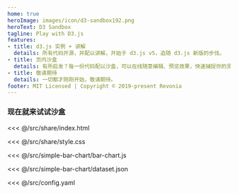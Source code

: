 ```yaml
---
home: true
heroImage: images/icon/d3-sandbox192.png
heroText: D3 Sandbox
tagline: Play with D3.js
features:
- title: d3.js 实例 + 讲解
  details: 所有代码开源，并配以讲解，开始于 d3.js v5，追随 d3.js 新版的步伐。
- title: 页内沙盒
  details: 有所启发？每一份代码配以沙盒，可以在线随意编辑、预览效果，快速捕捉你的灵感！
- title: 敬请期待
  details: 一切都才刚刚开始，敬请期待。
footer: MIT Licensed | Copyright © 2019-present Revonia
---
```

 
### 现在就来试试沙盒

<ScriptEditor>

<<< @/src/share/index.html

<<< @/src/share/style.css

<<< @/src/simple-bar-chart/bar-chart.js

<<< @/src/simple-bar-chart/dataset.json

<<< @/src/config.yaml

</ScriptEditor>

